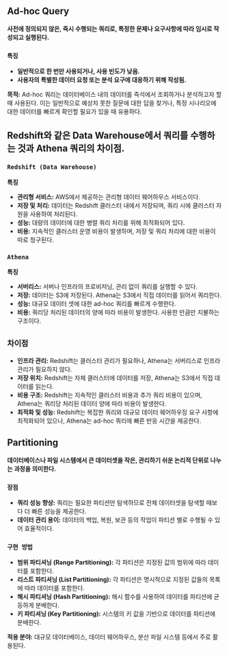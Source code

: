 ## Ad-hoc Query
**사전에 정의되지 않은, 즉시 수행되는 쿼리로, 특정한 문제나 요구사항에 따라 임시로 작성되고 실행된다.**

### **```특징```**

- **일반적으로 한 번만 사용되거나, 사용 빈도가 낮음.**
- **사용자의 특별한 데이터 요청 또는 분석 요구에 대응하기 위해 작성됨.**

**목적:** Ad-hoc 쿼리는 데이터베이스 내의 데이터를 즉석에서 조회하거나 분석하고자 할 때 사용된다. 이는 일반적으로 예상치 못한 질문에 대한 답을 찾거나, 특정 시나리오에 대한 데이터를 빠르게 확인할 필요가 있을 때 유용하다.

## Redshift와 같은 Data Warehouse에서 쿼리를 수행하는 것과 Athena 쿼리의 차이점.

### **```Redshift (Data Warehouse)```**

**특징**
- **관리형 서비스:** AWS에서 제공하는 관리형 데이터 웨어하우스 서비스이다.
- **저장 및 처리:** 데이터는 Redshift 클러스터 내에서 저장되며, 쿼리 시에 클러스터 자원을 사용하여 처리된다.
- **성능:** 대량의 데이터에 대한 병렬 쿼리 처리를 위해 최적화되어 있다.
- **비용:** 지속적인 클러스터 운영 비용이 발생하며, 저장 및 쿼리 처리에 대한 비용이 따로 청구된다.

### **```Athena```**

**특징**
- **서버리스:** 서버나 인프라의 프로비저닝, 관리 없이 쿼리를 실행할 수 있다.
- **저장:** 데이터는 S3에 저장된다. Athena는 S3에서 직접 데이터를 읽어서 쿼리한다.
- **성능:** 대규모 데이터 셋에 대한 ad-hoc 쿼리를 빠르게 수행한다.
- **비용:** 쿼리당 처리된 데이터의 양에 따라 비용이 발생한다. 사용한 만큼만 지불하는 구조이다.

## **```차이점```**
- **인프라 관리:** Redshift는 클러스터 관리가 필요하나, Athena는 서버리스로 인프라 관리가 필요하지 않다.
- **저장 위치:** Redshift는 자체 클러스터에 데이터를 저장, Athena는 S3에서 직접 데이터를 읽는다.
- **비용 구조:** Redshift는 지속적인 클러스터 비용과 추가 쿼리 비용이 있으며, Athena는 쿼리당 처리된 데이터 양에 따라 비용이 발생한다.
- **최적화 및 성능:** Redshift는 복잡한 쿼리와 대규모 데이터 웨어하우징 요구 사항에 최적화되어 있으나, Athena는 ad-hoc 쿼리에 빠른 반응 시간을 제공한다.

## Partitioning
**데이터베이스나 파일 시스템에서 큰 데이터셋을 작은, 관리하기 쉬운 논리적 단위로 나누는 과정을 의미한다.**

### **```장점```**
- **쿼리 성능 향상:** 쿼리는 필요한 파티션만 탐색하므로 전체 데이터셋을 탐색할 때보다 더 빠른 성능을 제공한다.
- **데이터 관리 용이:** 데이터의 백업, 복원, 보관 등의 작업이 파티션 별로 수행될 수 있어 효율적이다.

### **```구현 방법```**

- **범위 파티셔닝 (Range Partitioning):** 각 파티션은 지정된 값의 범위에 따라 데이터를 포함한다.
- **리스트 파티셔닝 (List Partitioning):** 각 파티션은 명시적으로 지정된 값들의 목록에 따라 데이터를 포함한다.
- **해시 파티셔닝 (Hash Partitioning):** 해시 함수를 사용하여 데이터를 파티션에 균등하게 분배한다.
- **키 파티셔닝 (Key Partitioning):** 시스템의 키 값을 기반으로 데이터를 파티션에 분배한다.

**적용 분야:** 대규모 데이터베이스, 데이터 웨어하우스, 분산 파일 시스템 등에서 주로 활용된다.

